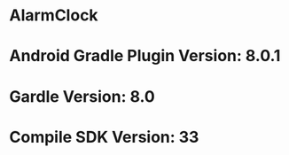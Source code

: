 # AlarmClock
# Android Gradle Plugin Version: 8.0.1
# Gardle Version: 8.0
# Compile SDK Version: 33
